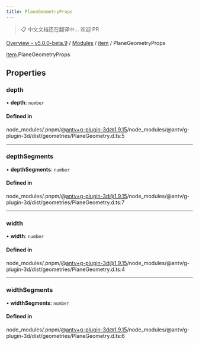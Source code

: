 ```yaml
---
title: PlaneGeometryProps
---
```


> 📋 中文文档还在翻译中... 欢迎 PR

[Overview - v5.0.0-beta.9](../../README.zh.md) / [Modules](../../modules.zh.md) / [item](../../modules/item.zh.md) / PlaneGeometryProps

[item](../../modules/item.zh.md).PlaneGeometryProps

## Properties

### depth

• **depth**: `number`

#### Defined in

node_modules/.pnpm/@antv+g-plugin-3d@1.9.15/node_modules/@antv/g-plugin-3d/dist/geometries/PlaneGeometry.d.ts:5

---

### depthSegments

• **depthSegments**: `number`

#### Defined in

node_modules/.pnpm/@antv+g-plugin-3d@1.9.15/node_modules/@antv/g-plugin-3d/dist/geometries/PlaneGeometry.d.ts:7

---

### width

• **width**: `number`

#### Defined in

node_modules/.pnpm/@antv+g-plugin-3d@1.9.15/node_modules/@antv/g-plugin-3d/dist/geometries/PlaneGeometry.d.ts:4

---

### widthSegments

• **widthSegments**: `number`

#### Defined in

node_modules/.pnpm/@antv+g-plugin-3d@1.9.15/node_modules/@antv/g-plugin-3d/dist/geometries/PlaneGeometry.d.ts:6
